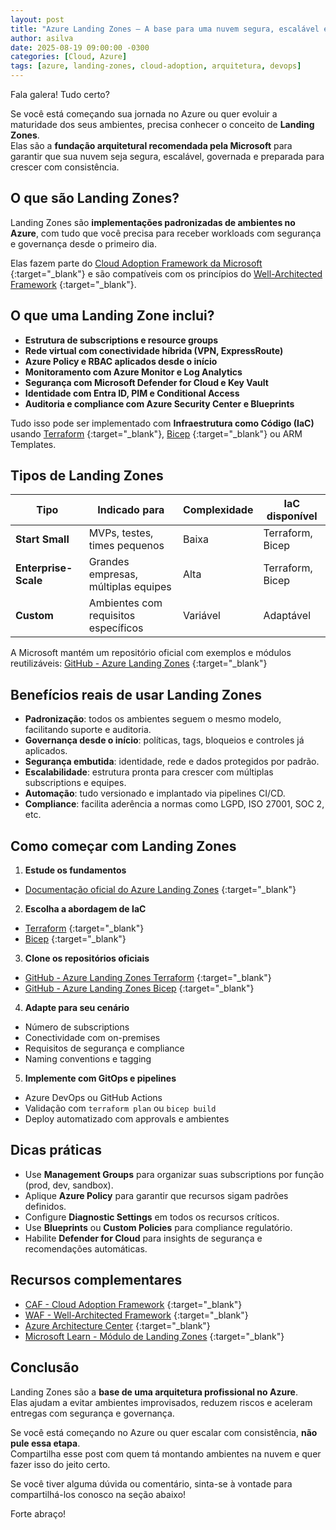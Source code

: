 ```yaml
---
layout: post
title: "Azure Landing Zones — A base para uma nuvem segura, escalável e governada"
author: asilva
date: 2025-08-19 09:00:00 -0300
categories: [Cloud, Azure]
tags: [azure, landing-zones, cloud-adoption, arquitetura, devops]
---
```


Fala galera! Tudo certo?

Se você está começando sua jornada no Azure ou quer evoluir a maturidade dos seus ambientes, precisa conhecer o conceito de **Landing Zones**.  
Elas são a **fundação arquitetural recomendada pela Microsoft** para garantir que sua nuvem seja segura, escalável, governada e preparada para crescer com consistência.

## **O que são Landing Zones?**

Landing Zones são **implementações padronizadas de ambientes no Azure**, com tudo que você precisa para receber workloads com segurança e governança desde o primeiro dia.

Elas fazem parte do [Cloud Adoption Framework da Microsoft](https://learn.microsoft.com/pt-br/azure/cloud-adoption-framework/ready/landing-zone/) {:target="_blank"} e são compatíveis com os princípios do [Well-Architected Framework](https://learn.microsoft.com/pt-br/azure/architecture/framework/) {:target="_blank"}.

## **O que uma Landing Zone inclui?**

- **Estrutura de subscriptions e resource groups**
- **Rede virtual com conectividade híbrida (VPN, ExpressRoute)**
- **Azure Policy e RBAC aplicados desde o início**
- **Monitoramento com Azure Monitor e Log Analytics**
- **Segurança com Microsoft Defender for Cloud e Key Vault**
- **Identidade com Entra ID, PIM e Conditional Access**
- **Auditoria e compliance com Azure Security Center e Blueprints**

Tudo isso pode ser implementado com **Infraestrutura como Código (IaC)** usando [Terraform](https://learn.microsoft.com/pt-br/azure/cloud-adoption-framework/ready/landing-zone/terraform/) {:target="_blank"}, [Bicep](https://learn.microsoft.com/pt-br/azure/cloud-adoption-framework/ready/landing-zone/bicep/) {:target="_blank"} ou ARM Templates.

## **Tipos de Landing Zones**

| Tipo                 | Indicado para                       | Complexidade | IaC disponível   |
|----------------------|-------------------------------------|--------------|------------------|
| **Start Small**      | MVPs, testes, times pequenos        | Baixa        | Terraform, Bicep |
| **Enterprise-Scale** | Grandes empresas, múltiplas equipes | Alta         | Terraform, Bicep |
| **Custom**           | Ambientes com requisitos específicos | Variável     | Adaptável        |

A Microsoft mantém um repositório oficial com exemplos e módulos reutilizáveis: [GitHub - Azure Landing Zones](https://github.com/Azure/Enterprise-Scale) {:target="_blank"}

## **Benefícios reais de usar Landing Zones**

- **Padronização**: todos os ambientes seguem o mesmo modelo, facilitando suporte e auditoria.  
- **Governança desde o início**: políticas, tags, bloqueios e controles já aplicados.  
- **Segurança embutida**: identidade, rede e dados protegidos por padrão.  
- **Escalabilidade**: estrutura pronta para crescer com múltiplas subscriptions e equipes.  
- **Automação**: tudo versionado e implantado via pipelines CI/CD.  
- **Compliance**: facilita aderência a normas como LGPD, ISO 27001, SOC 2, etc.

## **Como começar com Landing Zones**

1. **Estude os fundamentos**  

- [Documentação oficial do Azure Landing Zones](https://learn.microsoft.com/pt-br/azure/cloud-adoption-framework/ready/landing-zone/) {:target="_blank"}

2. **Escolha a abordagem de IaC**  

- [Terraform](https://learn.microsoft.com/pt-br/azure/cloud-adoption-framework/ready/landing-zone/terraform/) {:target="_blank"}  
- [Bicep](https://learn.microsoft.com/pt-br/azure/cloud-adoption-framework/ready/landing-zone/bicep/) {:target="_blank"}

3. **Clone os repositórios oficiais**  

- [GitHub - Azure Landing Zones Terraform](https://github.com/Azure/terraform-azurerm-caf-enterprise-scale) {:target="_blank"}  
- [GitHub - Azure Landing Zones Bicep](https://github.com/Azure/ALZ-Bicep) {:target="_blank"}

4. **Adapte para seu cenário**  

- Número de subscriptions  
- Conectividade com on-premises  
- Requisitos de segurança e compliance  
- Naming conventions e tagging

5. **Implemente com GitOps e pipelines**  

- Azure DevOps ou GitHub Actions  
- Validação com `terraform plan` ou `bicep build`  
- Deploy automatizado com approvals e ambientes

## **Dicas práticas**

- Use **Management Groups** para organizar suas subscriptions por função (prod, dev, sandbox).  
- Aplique **Azure Policy** para garantir que recursos sigam padrões definidos.  
- Configure **Diagnostic Settings** em todos os recursos críticos.  
- Use **Blueprints** ou **Custom Policies** para compliance regulatório.  
- Habilite **Defender for Cloud** para insights de segurança e recomendações automáticas.

## **Recursos complementares**

- [CAF - Cloud Adoption Framework](https://learn.microsoft.com/pt-br/azure/cloud-adoption-framework/) {:target="_blank"}  
- [WAF - Well-Architected Framework](https://learn.microsoft.com/pt-br/azure/architecture/framework/) {:target="_blank"}  
- [Azure Architecture Center](https://learn.microsoft.com/pt-br/azure/architecture/) {:target="_blank"}  
- [Microsoft Learn - Módulo de Landing Zones](https://learn.microsoft.com/pt-br/training/modules/intro-enterprise-scale-landing-zones/) {:target="_blank"}

## **Conclusão**

Landing Zones são a **base de uma arquitetura profissional no Azure**.  
Elas ajudam a evitar ambientes improvisados, reduzem riscos e aceleram entregas com segurança e governança.

Se você está começando no Azure ou quer escalar com consistência, **não pule essa etapa**.  
Compartilha esse post com quem tá montando ambientes na nuvem e quer fazer isso do jeito certo.

Se você tiver alguma dúvida ou comentário, sinta-se à vontade para compartilhá-los conosco na seção abaixo!

Forte abraço!
